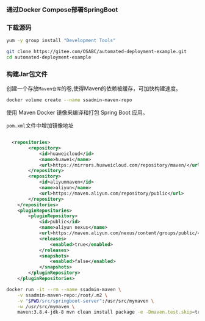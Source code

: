 ### **通过Docker Compose部署SpringBoot**
### 下载源码

```bash
yum -y group install "Development Tools"
```

```bash
git clone https://gitee.com/OSABC/automated-deployment-example.git
cd automated-deployment-example
```

### **构建Jar包文件**

创建一个存放`Maven仓库`的卷,使得Maven的依赖被缓存，可加快构建速度。

```bash
docker volume create --name ssadmin-maven-repo
```

使用 Maven Docker 镜像来编译和打包 Spring Boot 应用。

`pom.xml`文件中增加镜像地址

```xml

  <repositories>
		<repository>
			<id>huaweicloud</id>
			<name>huawei</name>
			<url>https://mirrors.huaweicloud.com/repository/maven/</url>
		</repository>
		<repository>
			<id>aliyunmaven</id>
			<name>aliyun</name>
			<url>https://maven.aliyun.com/repository/public</url>
		</repository>
	</repositories>
	<pluginRepositories>
		<pluginRepository>
			<id>public</id>
			<name>aliyun nexus</name>
			<url>https://maven.aliyun.com/nexus/content/groups/public/</url>
			<releases>
				<enabled>true</enabled>
			</releases>
			<snapshots>
				<enabled>false</enabled>
			</snapshots>
		</pluginRepository>
	</pluginRepositories>

```

```bash
docker run -it --rm --name ssadmin-maven \
    -v ssadmin-maven-repo:/root/.m2 \
    -v "$PWD/src/springboot-server":/usr/src/mymaven \
    -w /usr/src/mymaven \
    maven:3.8.4-jdk-8 mvn clean install package -e -Dmaven.test.skip=true

```

### 